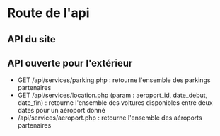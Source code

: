 # Route de l'api

## API du site


## API ouverte pour l'extérieur

* GET /api/services/parking.php : retourne l'ensemble des parkings partenaires
* GET /api/services/location.php (param : aeroport_id, date_debut, date_fin) : retourne l'ensemble des voitures disponibles entre deux dates pour un aéroport donné
* /api/services/aeroport.php : retourne l'ensemble des aéroports partenaires